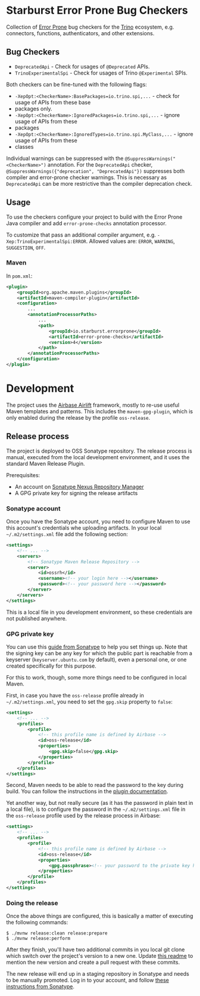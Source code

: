 # Starburst Error Prone Bug Checkers

Collection of [Error Prone](https://github.com/google/error-prone) bug checkers for the
[Trino](https://trino.io/) ecosystem, e.g. connectors, functions, authenticators, and other
extensions.

## Bug Checkers

* `DeprecatedApi` - Check for usages of `@Deprecated` APIs.
* `TrinoExperimentalSpi` - Check for usages of Trino `@Experimental` SPIs.

Both checkers can be fine-tuned with the following flags:

* `-XepOpt:<CheckerName>:BasePackages=io.trino.spi,...` - check for usage of APIs from these base
* packages only.
* `-XepOpt:<CheckerName>:IgnoredPackages=io.trino.spi,...` - ignore usage of APIs from these
* packages
* `-XepOpt:<CheckerName>:IgnoredTypes=io.trino.spi.MyClass,...` - ignore usage of APIs from these
* classes

Individual warnings can be suppressed with the `@SuppressWarnings("<CheckerName>")` annotation. For
the `DeprecatedApi` checker, `@SuppressWarnings({"deprecation", "DeprecatedApi"})` suppresses both
compiler and error-prone checker warnings. This is necessary as `DeprecatedApi` can be more
restrictive than the compiler deprecation check.

## Usage

To use the checkers configure your project to build with the Error Prone Java compiler and add
`error-prone-checks` annotation processor.

To customize that pass an additional compiler argument, e.g. `-Xep:TrinoExperimentalSpi:ERROR`.
Allowed values are: `ERROR`, `WARNING`, `SUGGESTION`, `OFF`.

### Maven

In `pom.xml`:

```xml
<plugin>
    <groupId>org.apache.maven.plugins</groupId>
    <artifactId>maven-compiler-plugin</artifactId>
    <configuration>
        ...
        <annotationProcessorPaths>
            ...
            <path>
                <groupId>io.starburst.errorprone</groupId>
                <artifactId>error-prone-checks</artifactId>
                <version>4</version>
            </path>
        </annotationProcessorPaths>
    </configuration>
</plugin>
```

# Development

The project uses the [Airbase Airlift](https://github.com/airlift/airbase/) framework, mostly to re-use useful Maven
templates and patterns. This includes the `maven-gpg-plugin`, which is only enabled during the release by the profile
`oss-release`.

## Release process

The project is deployed to OSS Sonatype repository. The release process is manual, executed from the local development
environment, and it uses the standard Maven Release Plugin.

Prerequisites:

* An account on [Sonatype Nexus Repository Manager](https://oss.sonatype.org/)
* A GPG private key for signing the release artifacts

### Sonatype account

Once you have the Sonatype account, you need to configure Maven to use this account's credentials whe uploading
artifacts. In your local `~/.m2/settings.xml` file add the following section:

```xml
<settings>
    <!-- ... -->
    <servers>
        <!-- Sonatype Maven Release Repository -->
        <server>
            <id>ossrh</id>
            <username><!-- your login here --></username>
            <password><!-- your password here --></password>
        </server>
    </servers>
</settings>
```

This is a local file in you development environment, so these credentials are not published anywhere.

### GPG private key

You can use this [guide from Sonatype](https://central.sonatype.org/publish/requirements/gpg/) to help you set things
up. Note that the signing key can be any key for which the public part is reachable from a keyserver
(`keyserver.ubuntu.com` by default), even a personal one, or one created specifically for this purpose.

For this to work, though, some more things need to be configured in local Maven.

First, in case you have the `oss-release` profile already in `~/.m2/settings.xml`, you need to set the `gpg.skip`
property to `false`:

```xml
<settings>
    <!-- ... -->
    <profiles>
        <profile>
            <!-- this profile name is defined by Airbase -->
            <id>oss-release</id>
            <properties>
                <gpg.skip>false</gpg.skip>
            </properties>
        </profile>
    </profiles>
</settings>
```

Second, Maven needs to be able to read the password to the key during build. You can follow the instructions in the
[plugin documentation](https://maven.apache.org/plugins/maven-gpg-plugin/usage.html).

Yet another way, but not really secure (as it has the password in plain text in a local file), is to configure the
password in the `~/.m2/settings.xml` file in the `oss-release` profile used by the release process in Airbase:

```xml
<settings>
    <!-- ... -->
    <profiles>
        <profile>
            <!-- this profile name is defined by Airbase -->
            <id>oss-release</id>
            <properties>
                <gpg.passphrase><!-- your password to the private key here --></gpg.passphrase>
            </properties>
        </profile>
    </profiles>
</settings>
```

### Doing the release

Once the above things are configured, this is basically a matter of executing the following commands:

```shell
$ ./mvnw release:clean release:prepare
$ ./mvnw release:perform
```

After they finish, you'll have two additional commits in you local git clone which switch over the project's version to
a new one. Update [this readme](#maven) to mention the new version and create a pull request with these commits.

The new release will end up in a staging repository in Sonatype and needs to be manually promoted. Log in to your
account, and follow [these instructions from Sonatype](https://central.sonatype.org/publish/release/).
